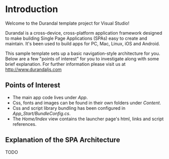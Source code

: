 ﻿# Introduction

Welcome to the Durandal template project for Visual Studio!

Durandal is a cross-device, cross-platform application framework 
designed to make building Single Page Applications (SPAs) easy to create and maintain. 
It's been used to build apps for PC, Mac, Linux, iOS and Android.

This sample template sets up a basic navigation-style architecture for you. Below are a few 
"points of interest" for you to investigate along with some brief explanation. For further
information please visit us at http://www.durandaljs.com

## Points of Interest

* The main app code lives under *App*.
* Css, fonts and images can be found in their own folders under *Content*.
* Css and script library bundling has been configured in *App_Start/BundleConfig.cs*.
* The *Home/Index* view contains the launcher page's html, links and script references.

## Explanation of the SPA Architecture

TODO